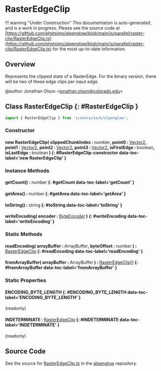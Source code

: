 # RasterEdgeClip

!!! warning "Under Construction"
    This documentation is auto-generated, and is a work in progress. Please see the source code at
    [https://github.com/phetsims/alpenglow/blob/main/js/parallel/raster-clip/RasterEdgeClip.ts](https://github.com/phetsims/alpenglow/blob/main/js/parallel/raster-clip/RasterEdgeClip.ts) for the most up-to-date information.

## Overview

Represents the clipped state of a RasterEdge. For the binary version, there will be two of these edge clips per
input edge.

@author Jonathan Olson &lt;jonathan.olson@colorado.edu&gt;

## Class RasterEdgeClip {: #RasterEdgeClip }


```js
import { RasterEdgeClip } from 'scenerystack/alpenglow';
```
### Constructor

#### new RasterEdgeClip( clippedChunkIndex : <span style="font-weight: 400;"><span style="color: hsla(calc(var(--md-hue) + 180deg),80%,40%,1);">number</span></span>, point0 : <span style="font-weight: 400;">[Vector2](../dot/Vector2.md)</span>, point1 : <span style="font-weight: 400;">[Vector2](../dot/Vector2.md)</span>, point2 : <span style="font-weight: 400;">[Vector2](../dot/Vector2.md)</span>, point3 : <span style="font-weight: 400;">[Vector2](../dot/Vector2.md)</span>, isFirstEdge : <span style="font-weight: 400;"><span style="color: hsla(calc(var(--md-hue) + 180deg),80%,40%,1);">boolean</span></span>, isLastEdge : <span style="font-weight: 400;"><span style="color: hsla(calc(var(--md-hue) + 180deg),80%,40%,1);">boolean</span></span> ) {: #RasterEdgeClip-constructor data-toc-label='new RasterEdgeClip' }

### Instance Methods

#### getCount() : <span style="font-weight: 400;"><span style="color: hsla(calc(var(--md-hue) + 180deg),80%,40%,1);">number</span></span> {: #getCount data-toc-label='getCount' }

#### getArea() : <span style="font-weight: 400;"><span style="color: hsla(calc(var(--md-hue) + 180deg),80%,40%,1);">number</span></span> {: #getArea data-toc-label='getArea' }

#### toString() : <span style="font-weight: 400;"><span style="color: hsla(calc(var(--md-hue) + 180deg),80%,40%,1);">string</span></span> {: #toString data-toc-label='toString' }

#### writeEncoding( encoder : <span style="font-weight: 400;">[ByteEncoder](../alpenglow/ByteEncoder.md)</span> ) {: #writeEncoding data-toc-label='writeEncoding' }

### Static Methods

#### readEncoding( arrayBuffer : <span style="font-weight: 400;">ArrayBuffer</span>, byteOffset : <span style="font-weight: 400;"><span style="color: hsla(calc(var(--md-hue) + 180deg),80%,40%,1);">number</span></span> ) : <span style="font-weight: 400;">[RasterEdgeClip](../alpenglow/RasterEdgeClip.md)</span> {: #readEncoding data-toc-label='readEncoding' }

#### fromArrayBuffer( arrayBuffer : <span style="font-weight: 400;">ArrayBuffer</span> ) : <span style="font-weight: 400;">[RasterEdgeClip](../alpenglow/RasterEdgeClip.md)[]</span> {: #fromArrayBuffer data-toc-label='fromArrayBuffer' }

### Static Properties

#### ENCODING_BYTE_LENGTH {: #ENCODING_BYTE_LENGTH data-toc-label='ENCODING_BYTE_LENGTH' }

(readonly)

#### INDETERMINATE : <span style="font-weight: 400;">[RasterEdgeClip](../alpenglow/RasterEdgeClip.md)</span> {: #INDETERMINATE data-toc-label='INDETERMINATE' }

(readonly)



## Source Code

See the source for [RasterEdgeClip.ts](https://github.com/phetsims/alpenglow/blob/main/js/parallel/raster-clip/RasterEdgeClip.ts) in the [alpenglow](https://github.com/phetsims/alpenglow) repository.
